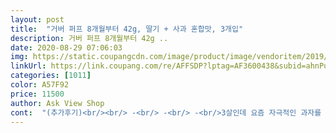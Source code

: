 ```yaml
---
layout: post 
title:  "거버 퍼프 8개월부터 42g, 딸기 + 사과 혼합맛, 3개입" 
description: 거버 퍼프 8개월부터 42g ..
date: 2020-08-29 07:06:03 
img: https://static.coupangcdn.com/image/product/image/vendoritem/2019/01/18/4081094027/2115fb71-c5d8-40a8-a741-b5b06441cdd5.jpg 
linkUrl: https://link.coupang.com/re/AFFSDP?lptag=AF3600438&subid=ahnPublicAsk&pageKey=151513343&itemId=437384982&vendorItemId=71255584366&traceid=V0-113-ef2faa2ad46d330f 
categories: [1011] 
color: A57F92 
price: 11500 
author: Ask View Shop 
cont:  "(추가후기)<br/><br/> -<br/> -<br/> -<br/>3살인데 요즘 자극적인 과자를 너무많이 먹는것같아서<br/>거부감 스럽고 위험해요 그래서 제가 반으로 잘라서 줍니다<br/>계속 통보고 달라고 달라고 그러네요<br/>그냥 손으로 쥐어 먹는게 편한듯 싶어요<br/>그러나 많이 달거나 인공적인 맛이 아니라 좋네요<br/>근데 .<br/>.<br/><br/>다른 맛도 구매하고 싶네요^^<br/>단 뚜껑이 닫혀도 꽉은 아니어서 아기가 열기도 하네요<br/>달콤햐 과일향이 나요.<br/><br/>뚜껑여는건 어떻게 알아가지고 참네 ㅋ ㅋ<br/>맛은 달콤한 맛이 살짝쿵 강해요  은근히 중독성 있는 맛이랄까<br/>맛은 약간달짝지근한정도.<br/><br/>먹어요 좀더크면 재구매요<br/>모양이 우선 예뻐서 아기가 관심을 갖네요<br/>산골이유식 과자 먹이다가<br/>새로운 과자 주고 싶어 주문했어요<br/>소근육 발달에도 도움될것 같아요<br/>아기 주려고 샀어요 10개월 되는아긴데<br/>아기가  씹어먹을수 있을땐 좋아할것 같기는해요<br/>아기는 별과자 달라며 잘 먹고있네요<br/>아기도 별모양 과자가 재밌는지<br/>아랫니2개 윗니2개 입니다 그런데 과자 알갱이가<br/>아주 미치겠어요 ㅠ 그래도 반으로 잘라주면 혼자 잘도 집어<br/>양도 많은 것 같아여<br/>어디서 팝콘 쏟아지는줄ㅠ 아주방바닥에 난도질을 해놨더군요<br/>엄청 조물락 거리고 잘 먹어요<br/>우선 뚜껑을 열었을때 상큼한 딸기향이 돌아요<br/>입안에서 잘녹는편이면 그냥줄텐데 제가먹어봤는데<br/>작다보니 치아 4밖에 없는 우리아기가 먹기에<br/>잘쉽게 안녹드라고요 ㅠ 혹시나 먹을수 있을까 해서<br/>저도 먹어보니 바나나향이 은은히 나며 맛있네요<br/>제입엔 그냥그런데<br/>초기에 먹였던 거버 까까로 다시 돌아왔어요.<br/><br/>통으로 되있어서  개봉해도 보관도 깔끔하니 좋습니다<br/>한알줘봤더니 목에 걸렸는지 켁 켁 거리길래 식겁했네요<br/>한통 먹고 안먹음 ㅜㅜ<br/>호기심인지 꾸준히 먹게될진 더 지켜봐야겠어요<br/>" 
---
```

